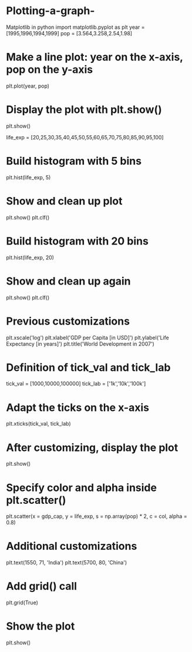 # Plotting-a-graph-
Matplotlib in python
import matplotlib.pyplot as plt
year = [1995,1996,1994,1999]
pop = [3.564,3.258,2.54,1.98]
# Make a line plot: year on the x-axis, pop on the y-axis
plt.plot(year, pop)
# Display the plot with plt.show()
plt.show()

life_exp = [20,25,30,35,40,45,50,55,60,65,70,75,80,85,90,95,100]
# Build histogram with 5 bins
plt.hist(life_exp, 5)
# Show and clean up plot
plt.show()
plt.clf()
# Build histogram with 20 bins
plt.hist(life_exp, 20)
# Show and clean up again
plt.show()
plt.clf()

# Previous customizations
plt.xscale('log') 
plt.xlabel('GDP per Capita [in USD]')
plt.ylabel('Life Expectancy [in years]')
plt.title('World Development in 2007')
# Definition of tick_val and tick_lab
tick_val = [1000,10000,100000]
tick_lab = ['1k','10k','100k']
# Adapt the ticks on the x-axis
plt.xticks(tick_val, tick_lab)
# After customizing, display the plot
plt.show()

# Specify color and alpha inside plt.scatter()
plt.scatter(x = gdp_cap, y = life_exp, s = np.array(pop) * 2, c = col, alpha = 0.8)
# Additional customizations
plt.text(1550, 71, 'India')
plt.text(5700, 80, 'China')
# Add grid() call
plt.grid(True)
# Show the plot
plt.show()

